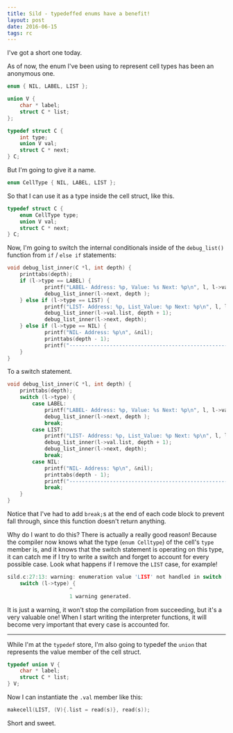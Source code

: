 ```yaml
---
title: Sild - typedeffed enums have a benefit!
layout: post
date: 2016-06-15
tags: rc
---
```


I've got a short one today.

As of now, the enum I've been using to represent cell types has been an anonymous one.

```c
enum { NIL, LABEL, LIST };

union V {
    char * label;
    struct C * list;
};

typedef struct C {
    int type;
    union V val;
    struct C * next;
} C;
```

But I'm going to give it a name.

```c
enum CellType { NIL, LABEL, LIST };
```

So that I can use it as a type inside the cell struct, like this.

```c
typedef struct C {
    enum CellType type;
    union V val;
    struct C * next;
} C;
```

Now, I'm going to switch the internal conditionals inside of the `debug_list()`
function from `if` / `else if` statements:

```c
void debug_list_inner(C *l, int depth) {
    printtabs(depth);
    if (l->type == LABEL) {
            printf("LABEL- Address: %p, Value: %s Next: %p\n", l, l->val.label, l->next);
            debug_list_inner(l->next, depth );
    } else if (l->type == LIST) {
            printf("LIST- Address: %p, List_Value: %p Next: %p\n", l, l->val.list, l->next);
            debug_list_inner(l->val.list, depth + 1);
            debug_list_inner(l->next, depth);
    } else if (l->type == NIL) {
            printf("NIL- Address: %p\n", &nil);
            printtabs(depth - 1);
            printf("-------------------------------------------------------\n");
    }
}
```

To a switch statement.

```c
void debug_list_inner(C *l, int depth) {
    printtabs(depth);
    switch (l->type) {
        case LABEL:
            printf("LABEL- Address: %p, Value: %s Next: %p\n", l, l->val.label, l->next);
            debug_list_inner(l->next, depth );
            break;
        case LIST:
            printf("LIST- Address: %p, List_Value: %p Next: %p\n", l, l->val.list, l->next);
            debug_list_inner(l->val.list, depth + 1);
            debug_list_inner(l->next, depth);
            break;
        case NIL:
            printf("NIL- Address: %p\n", &nil);
            printtabs(depth - 1);
            printf("-------------------------------------------------------\n");
            break;
    }
}
```

Notice that I've had to add `break;`s at the end of each code block to prevent
fall through, since this function doesn't return anything.

Why do I want to do this? There is actually a really good reason! Because the
compiler now knows what the type (`enum Celltype`) of the cell's `type` member
is, and it knows that the switch statement is operating on this type, it can
catch me if I try to write a switch and forget to account for every possible
case. Look what happens if I remove the `LIST` case, for example!

```c
sild.c:27:13: warning: enumeration value 'LIST' not handled in switch [-Wswitch]
    switch (l->type) {
                    ^
                    1 warning generated.
```

It is just a warning, it won't stop the compilation from succeeding, but it's a
very valuable one! When I start writing the interpreter functions, it will
become very important that every case is accounted for.

<hr>

While I'm at the `typedef` store, I'm also going to typedef the `union` that represents the value member of the cell struct.

```c
typedef union V {
    char * label;
    struct C * list;
} V;
```

Now I can instantiate the `.val` member like this:

```c
makecell(LIST, (V){.list = read(s)}, read(s));
```

Short and sweet.
